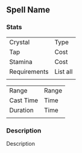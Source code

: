## Spell Name

### Stats

|              |          |
|--------------|----------|
| Crystal      | Type     |
| Tap          | Cost     |
| Stamina      | Cost     |
| Requirements | List all |
|              |          |

|              |          |
|--------------|----------|
| Range        | Range    |
| Cast Time    | Time     |
| Duration     | Time     |
|              |          |

### Description

Description
